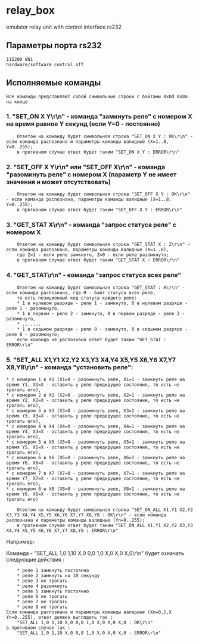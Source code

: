 # relay_box

emulator relay unit with control interface rs232

## Параметры порта rs232

```
115200 8N1
hardware/software control off
```


## Исполняемые команды
    Все команды представляют собой символьные строки с байтами 0x0d 0x0a на конце


### 1. "SET_ON X Y\r\n"  - команда "замкнуть реле" с номером X на время равное Y секунд (если Y=0 - постоянно)
```
    Ответом на команду будет символьная строка "SET_ON X Y : OK\r\n" - если команда распознана и параметры команды валидные (X=1..8, Y=0..255);
    в противном случае ответ будет таким "SET_ON X Y : ERROR\r\n"
```

### 2. "SET_OFF X Y\r\n" или "SET_OFF X\r\n" - команда "разомкнуть реле" с номером X (параметр Y не имеет значения и может отсутствовать)
```
    Ответом на команду будет символьная строка "SET_OFF X Y : OK\r\n" - если команда распознана, параметры команды валидные (X=1..8, Y=0..255);
    в противном случае ответ будет таким "SET_OFF X Y : ERROR\r\n"
```

### 3. "GET_STAT X\r\n" - команда "запрос статуса реле" с номером X
```
    Ответом на команду будет символьная строка "GET_STAT X : Z\r\n" - если команда распознана, параметры команды валидные (X=1..8),
    где Z=1 - если реле замкнуто, Z=0 - если реле разомкнуто;
    в противном случае ответ будет таким "GET_STAT X : ERROR\r\n"
```

### 4. "GET_STAT\r\n" - команда "запрос статуса всех реле"
```
    Ответом на команду будет символьная строка "GET_STAT : H\r\n" - если команда распознана, где H - байт статуса всех реле,
    то есть позиционный код статуса каждого реле:
	* 1 в нулевом разряде - реле 1 - замкнуто, 0 в нулевом разряде - реле 1 - разомкнуто,
	* 1 в первом - реле 2 - замкнуто, 0 в первом разряде - реле 2 - разомкнуто,
	* .......
	* 1 в седьмом разряде - реле 8 - замкнуто, 0 в седьмом разряде - реле 8 - разомкнуто;
    если команда не распознана ответ будет таким "GET_STAT : ERROR\r\n"
```

### 5. "SET_ALL X1,Y1 X2,Y2 X3,Y3 X4,Y4 X5,Y5 X6,Y6 X7,Y7 X8,Y8\r\n"  - команда "установить реле":
	* с номером 1 в X1 (X1=0 - разомкнуть реле, X1=1 - замкнуть реле на время Y1, X1=X - оставить у реле предидущее состояние, то есть не трогать его),
	* с номером 2 в X2 (X2=0 - разомкнуть реле, X2=1 - замкнуть реле на время Y2, X2=X - оставить у реле предидущее состояние, то есть не трогать его),
	* с номером 3 в X3 (X3=0 - разомкнуть реле, X3=1 - замкнуть реле на время Y3, X3=X - оставить у реле предидущее состояние, то есть не трогать его),
	* с номером 4 в X4 (X4=0 - разомкнуть реле, X4=1 - замкнуть реле на время Y4, X4=X - оставить у реле предидущее состояние, то есть не трогать его),
	* с номером 5 в X5 (X5=0 - разомкнуть реле, X5=1 - замкнуть реле на время Y5, X5=X - оставить у реле предидущее состояние, то есть не трогать его),
	* с номером 6 в X6 (X6=0 - разомкнуть реле, X6=1 - замкнуть реле на время Y6, X6=X - оставить у реле предидущее состояние, то есть не трогать его),
	* с номером 7 в X7 (X7=0 - разомкнуть реле, X7=1 - замкнуть реле на время Y7, X7=X - оставить у реле предидущее состояние, то есть не трогать его),
	* с номером 8 в X8 (X8=0 - разомкнуть реле, X8=1 - замкнуть реле на время Y8, X8=X - оставить у реле предидущее состояние, то есть не трогать его)
```
    Ответом на команду будет символьная строка "SET_ON_ALL X1,Y1 X2,Y2 X3,Y3 X4,Y4 X5,Y5 X6,Y6 X7,Y7 X8,Y8 : OK\r\n" - если команда распознана и параметры команды валидные (Yn=0..255);
    в противном случае ответ будет таким "SET_ON_ALL X1,Y1 X2,Y2 X3,Y3 X4,Y4 X5,Y5 X6,Y6 X7,Y7 X8,Y8 : ERROR\r\n"
```
Например:

Команда - "SET_ALL 1,0 1,10 X,0 0,0 1,0 X,0 X,0 X,0\r\n" будет означать следующие действия :
```
    * реле 1 замкнуть постоянно
    * реле 2 замкнуть на 10 секунду
    * реле 3 не трогать
    * реле 4 разомкнуть
    * реле 5 замкнуть постоянно
    * реле 6 не трогать
    * реле 7 не трогать
    * реле 8 не трогать
Если команда распознана и параметры команды валидные (Xn=0,1,X Yn=0..255), ответ должен выглядеть так :
    "SET_ALL 1,0 1,10 X,0 0,0 1,0 X,0 X,0 X,0 : OK\r\n"
в противном случае так :
    "SET_ALL 1,0 1,10 X,0 0,0 1,0 X,0 X,0 X,0 : ERROR\r\n"
```

